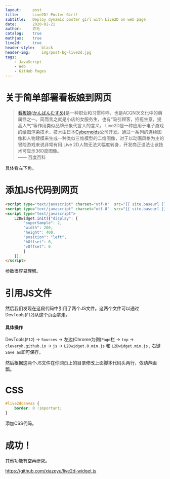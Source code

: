 ```yaml
---
layout:     post
title:      Live2D! Poster Girl!
subtitle:   Deploy dynamic poster girl with Live2D on web page
date:       2020-02-21
author:     炸毛
catalog:    true
mathjax:    true
live2d:     true
header-style:   black
header-img:     img/post-bg-live2d.jpg
tags:
    - JavaScript
    - Web
    - GitHub Pages
---
```


# 关于简单部署看板娘到网页

> [看板娘(かんばんむすめ)](https://baike.baidu.com/item/%E7%9C%8B%E6%9D%BF%E5%A8%98/2581794?fr=aladdin)是一种职业和习惯称呼，也是ACGN次文化中的萌属性之一。简而言之就是小店的女服务生，也有“吸引顾客，招揽生意，提高人气”等作用类似品牌形象代言人的含义。
> Live2D是一种应用于电子游戏的绘图渲染技术，技术由日本[Cybernoids](https://www.live2d.com/)公司开发。通过一系列的连续图像和人物建模来生成一种类似三维模型的二维图像，对于以动画风格为主的冒险游戏来说非常有用.Live 2D人物无法大幅度转身，开发商正设法让该技术可显示360度图像。  
—— 百度百科

具体看左下角。  

# 添加JS代码到网页

```html
<script type="text/javascript" charset="utf-8"  src="{{ site.baseurl }}/js/L2Dwidget.0.min.js"></script>
<script type="text/javascript" charset="utf-8"  src="{{ site.baseurl }}/js/L2Dwidget.min.js"></script>
<script type="text/javascript">
    L2Dwidget.init({"display": {
        "superSample": 2,
        "width": 200,
        "height": 400,
        "position": "left",
        "hOffset": 0,
        "vOffset": 0
        }
    });
</script>
```
参数很容易理解。

# 引用JS文件
然后我们发现在这段代码中引用了两个JS文件。这两个文件可以通过DevTools(`F12`)从这个页面拿走。

#### 具体操作
DevTools(`F12`) -> `Sources` -> 左边(Chrome为例)`Page`栏 -> `top` -> `cleveryh.github.io` -> `js` -> `L2Dwidget.0.min.js` 和 `L2Dwidget.min.js` , 右键`Save as`即可保存。

然后根据这两个JS文件在你网页上的目录修改上面脚本代码头两行，依葫芦画瓢。

# CSS

```css
#live2dcanvas {
    border: 0 !important;
}
```
添加CSS代码。

# 成功！

其他功能有空再研究。

<https://github.com/xiazeyu/live2d-widget.js>